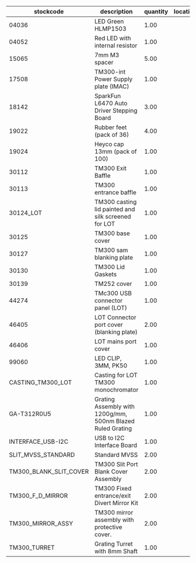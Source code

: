 |stockcode|description|quantity|location|
|---------|-----------|--------|--------|
|04036|LED Green HLMP1503|1.00||
|04052|Red LED with internal resistor|1.00||
|15065|7mm M3 spacer|5.00||
|17508|TM300-int Power Supply plate (IMAC)|1.00||
|18142|SparkFun L6470 Auto Driver Stepping Board|3.00||
|19022|Rubber feet (pack of 36)|4.00||
|19024|Heyco cap 13mm (pack of 100)|1.00||
|30112|TM300 Exit Baffle|1.00||
|30113|TM300 entrance baffle|1.00||
|30124_LOT|TM300 casting lid painted and silk screened for LOT|1.00||
|30125|TM300 base cover|1.00||
|30127|TM300 sam blanking plate|1.00||
|30130|TM300 Lid Gaskets|1.00||
|30139|TM252 cover|1.00||
|44274|TMc300 USB connector panel (LOT)|1.00||
|46405|LOT Connector port cover (blanking plate)|2.00||
|46406|LOT mains port cover|1.00||
|99060|LED CLIP, 3MM, PK50|1.00||
|CASTING_TM300_LOT|Casting for LOT TM300 monochromator|1.00||
|GA-T312R0U5|Grating Assembly with 1200g/mm, 500nm Blazed Ruled Grating|1.00||
|INTERFACE_USB-I2C|USB to I2C Interface Board|1.00||
|SLIT_MVSS_STANDARD|Standard MVSS|2.00||
|TM300_BLANK_SLIT_COVER|TM300 Slit Port Blank Cover Assembly|2.00||
|TM300_F_D_MIRROR|TM300 Fixed entrance/exit Divert Mirror Kit|2.00||
|TM300_MIRROR_ASSY|TM300 mirror assembly with protective cover.|2.00||
|TM300_TURRET|Grating Turret with 8mm Shaft|1.00||

